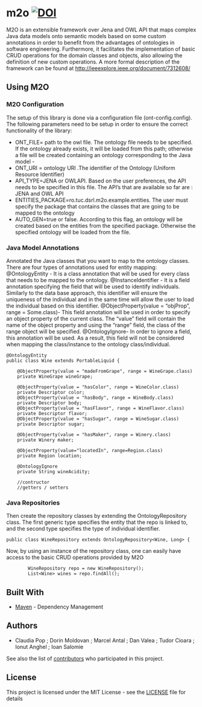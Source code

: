 # m2o [![DOI](https://zenodo.org/badge/114090358.svg)](https://zenodo.org/badge/latestdoi/114090358)

M2O is an extensible framework over Jena and OWL API that maps complex Java data models onto semantic models based on some custom annotations in order to benefit from the advantages of ontologies in software engineering. Furthermore, it facilitates the implementation of basic CRUD operations for the domain classes and objects, also allowing the definition of new custom operations. 
A more formal description of the framework can be found at http://ieeexplore.ieee.org/document/7312608/

## Using M2O

### M2O Configuration

The setup of this library is done via a configuration file (ont-config.config).  The following parameters need to be setup in order to ensure the correct functionality of the library:

* ONT_FILE= path to the owl file. The ontology file needs to be specified. If the ontology already exists, it will be loaded from this path; otherwise a file will be created containing an ontology corresponding to the Java model - 
* ONT_URI = ontology URI .The identifier of the Ontology (Uniform Resource Identifier) 
* API_TYPE=JENA or OWLAPI. Based on the user preferences, the API needs to be specified in this file. The API’s that are available so far are : JENA and OWL API
* ENTITIES_PACKAGE=ro.tuc.dsrl.m2o.example.entities. The user must specify the package that contains the classes that are going to be mapped to the ontology
* AUTO_GEN=true or false. According to this flag, an ontology will be created based on the entities from the specified package. Otherwise the specified ontology will be loaded from the file.

### Java Model Annotations

Annotated the Java classes that you want to map to the ontology classes. There are four types of annotations used for entity mapping:
@OntologyEntity - It is a class annotation that will be used for every class that needs to be mapped to the ontology. 
@InstanceIdentifier - It is a field annotation specifying the field that will be used to identify individuals. Similarly to the data base approach, this identifier will ensure the uniqueness of the individual and in the same time will allow the user to load the individual based on this identifier.
@ObjectProperty(value = “objProp”, range = Some.class)- This field annotation will be used in order to specify an object property of the current class.  The “value” field will contain the name of the object property and using the “range” field, the class of the range object will be specified.
@OntologyIgnore- In order to ignore a field, this annotation will be used. As a result, this field will not be considered when mapping the class/instance to the ontology class/individual.


```
@OntologyEntity
public class Wine extends PortableLiquid {

	@ObjectProperty(value = "madeFromGrape", range = WineGrape.class)
	private WineGrape wineGrape;

	@ObjectProperty(value = "hasColor", range = WineColor.class)
	private Descriptor color;
	@ObjectProperty(value = "hasBody", range = WineBody.class)
	private Descriptor body;
	@ObjectProperty(value = "hasFlavor", range = WineFlavor.class)
	private Descriptor flavor;
	@ObjectProperty(value = "hasSugar", range = WineSugar.class)
	private Descriptor sugar;
	
	@ObjectProperty(value = "hasMaker", range = Winery.class)
	private Winery maker;
	
	@ObjectProperty(value="locatedIn", range=Region.class)
	private Region location;

	@OntologyIgnore
	private String wineAcidity;
    
    //contructor
    //getters / setters
```

### Java Repositories

Then create the repository classes by extending the OntologyRepository class. The first generic type specifies the entity that the repo is linked to, and the second type specifies the type of individual identifier.

```
public class WineRepository extends OntologyRepository<Wine, Long> {
```
Now, by using an instance of the repository class, one can easily have access to the basic CRUD operations provided by M2O
```
        WineRepository repo = new WineRepository();
        List<Wine> wines = repo.findAll();
```


## Built With
* [Maven](https://maven.apache.org/) - Dependency Management

## Authors

* Claudia Pop ;  Dorin Moldovan ;  Marcel Antal ;  Dan Valea ;  Tudor Cioara ;  Ionut Anghel ;  Ioan Salomie

See also the list of [contributors](https://github.com/claudiadaniela/m2o/graphs/contributors) who participated in this project.

## License

This project is licensed under the MIT License - see the [LICENSE](LICENSE) file for details

